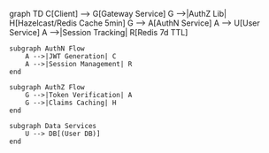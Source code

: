 graph TD
    C[Client] --> G[Gateway Service]
    G -->|AuthZ Lib| H[Hazelcast/Redis Cache 5min]
    G --> A[AuthN Service]
    A --> U[User Service]
    A -->|Session Tracking| R[Redis 7d TTL]
    
    subgraph AuthN Flow
        A -->|JWT Generation| C
        A -->|Session Management| R
    end
    
    subgraph AuthZ Flow
        G -->|Token Verification| A
        G -->|Claims Caching| H
    end
    
    subgraph Data Services
        U --> DB[(User DB)]
    end